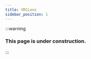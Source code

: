 ```yaml
---
title: VRCLens
sidebar_position: 1
---
```


:::warning

### This page is under construction.

:::
<!-- Should I work on here with v1.3.2 old or wait for Beta v2 ready?!!! -->